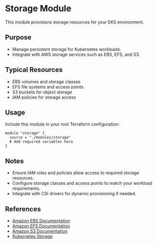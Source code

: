 # Storage Module

This module provisions storage resources for your EKS environment.

## Purpose

- Manage persistent storage for Kubernetes workloads.
- Integrate with AWS storage services such as EBS, EFS, and S3.

## Typical Resources

- EBS volumes and storage classes
- EFS file systems and access points
- S3 buckets for object storage
- IAM policies for storage access

## Usage

Include this module in your root Terraform configuration:

```hcl
module "storage" {
  source = "./modules/storage"
  # Add required variables here
}
```

## Notes

- Ensure IAM roles and policies allow access to required storage resources.
- Configure storage classes and access points to match your workload requirements.
- Integrate with CSI drivers for dynamic provisioning if needed.

## References

- [Amazon EBS Documentation](https://docs.aws.amazon.com/ebs/latest/userguide/what-is-ebs.html)
- [Amazon EFS Documentation](https://docs.aws.amazon.com/efs/latest/ug/whatisefs.html)
- [Amazon S3 Documentation](https://docs.aws.amazon.com/s3/index.html)
- [Kubernetes Storage](https://kubernetes.io/docs/concepts/storage/)
